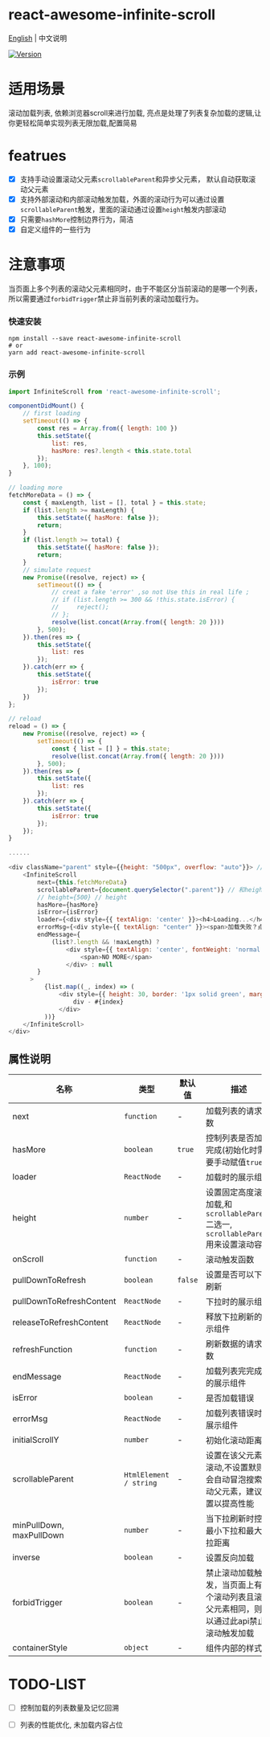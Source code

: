 # react-awesome-infinite-scroll

[English](./README.md) | 中文说明

[![Version](https://img.shields.io/badge/version-2.0.4-green)](https://www.npmjs.com/package/react-awesome-infinite-scroll)

# 适用场景

滚动加载列表, 依赖浏览器scroll来进行加载, 亮点是处理了列表复杂加载的逻辑,让你更轻松简单实现列表无限加载,配置简易

# featrues

- [x] 支持手动设置滚动父元素`scrollableParent`和异步父元素， 默认自动获取滚动父元素
- [x] 支持外部滚动和内部滚动触发加载，外面的滚动行为可以通过设置`scrollableParent`触发，里面的滚动通过设置`height`触发内部滚动
- [x] 只需要`hashMore`控制边界行为，简洁
- [x] 自定义组件的一些行为

# 注意事项

当页面上多个列表的滚动父元素相同时，由于不能区分当前滚动的是哪一个列表，所以需要通过`forbidTrigger`禁止非当前列表的滚动加载行为。

### 快速安装
```
npm install --save react-awesome-infinite-scroll
# or
yarn add react-awesome-infinite-scroll
```

### 示例
```javascript
import InfiniteScroll from 'react-awesome-infinite-scroll';

componentDidMount() {
    // first loading
    setTimeout(() => {
        const res = Array.from({ length: 100 })
        this.setState({
            list: res,
            hasMore: res?.length < this.state.total
        });
    }, 100);
}

// loading more
fetchMoreData = () => {
    const { maxLength, list = [], total } = this.state;
    if (list.length >= maxLength) {
        this.setState({ hasMore: false });
        return;
    }
    if (list.length >= total) {
        this.setState({ hasMore: false });
        return;
    }
    // simulate request
    new Promise((resolve, reject) => {
        setTimeout(() => {
            // creat a fake 'error' ,so not Use this in real life ;
            // if (list.length >= 300 && !this.state.isError) {
            //     reject();
            // };
            resolve(list.concat(Array.from({ length: 20 })))
        }, 500);
    }).then(res => {
        this.setState({
            list: res
        });
    }).catch(err => {
        this.setState({
            isError: true
        });
    })
};

// reload
reload = () => {
    new Promise((resolve, reject) => {
        setTimeout(() => {
            const { list = [] } = this.state;
            resolve(list.concat(Array.from({ length: 20 })))
        }, 500);
    }).then(res => {
        this.setState({
            list: res
        });
    }).catch(err => {
        this.setState({
            isError: true
        });
    });
}

......

<div className="parent" style={{height: "500px", overflow: "auto"}}> // Currently set the outside scroll
    <InfiniteScroll
        next={this.fetchMoreData}
        scrollableParent={document.querySelector(".parent")} // 和height二选一，选一种方式滚动
        // height={500} // height
        hasMore={hasMore}
        isError={isError}
        loader={<div style={{ textAlign: 'center' }}><h4>Loading...</h4></div>}
        errorMsg={<div style={{ textAlign: "center" }}><span>加载失败？点击<a onClick={this.reload}>重新加载</a></span></div>}
        endMessage={
            (list?.length && !maxLength) ?
                <div style={{ textAlign: 'center', fontWeight: 'normal', color: '#999' }}>
                    <span>NO MORE</span>
                </div> : null
        }
      >
          {list.map((_, index) => (
              <div style={{ height: 30, border: '1px solid green', margin: 6, padding: 8 }} key={index} >
                  div - #{index}
              </div>
          ))}
    </InfiniteScroll>
</div>
```

## 属性说明

| 名称                          | 类型                  | 默认值                                                         | 描述                                                                                                      |
| ----------------------------- | --------------------- | -------------------------------------------------------------- | --------------------------------------------------------------------------------------------------------- |
| next                          | `function`            | -                                                              | 加载列表的请求函数                                                                                  |
| hasMore                       | `boolean`             | `true`                                                         | 控制列表是否加载完成(初始化时需要手动赋值`true`)                                                                               |
| loader                        | `ReactNode`           | -                                                              | 加载时的展示组件                                                  |
| height                        | `number`              | -                                                              | 设置固定高度滚动加载,和`scrollableParent`二选一, `scrollableParent`用来设置滚动容器                                                                              |
| onScroll                      | `function`            | -                                                              | 滚动触发函数              |
| pullDownToRefresh             | `boolean`             | `false`                                                        | 设置是否可以下拉刷新                         |
| pullDownToRefreshContent      | `ReactNode`           | -                                                              | 下拉时的展示组件                                                                                          |
| releaseToRefreshContent       | `ReactNode`           | -                                                              | 释放下拉刷新的展示组件                                                                                          |
| refreshFunction               | `function`            | -                                                              | 刷新数据的请求函数                                                                                          |
| endMessage                    | `ReactNode`           | -                                                              | 加载列表完完成时的展示组件                                                                                          |
| isError                       | `boolean`             | -                                                              | 是否加载错误                                                                                          |
| errorMsg                      | `ReactNode`           | -                                                              | 加载列表错误时的展示组件                                                                                          |
| initialScrollY                | `number`              | -                                                              | 初始化滚动距离                                                                                         |
| scrollableParent              | `HtmlElement / string` | -                                                             | 设置在该父元素内滚动,不设置默则会自动冒泡搜索滚动父元素，建议设置以提高性能                                                                            |
| minPullDown, maxPullDown      | `number`              | -                                                              | 当下拉刷新时控制最小下拉和最大下拉距离                                                                                  |
| inverse                       | `boolean`             | -                                                              | 设置反向加载                                                                                  |
| forbidTrigger                 | `boolean`             | -                                                              | 禁止滚动加载触发，当页面上有多个滚动列表且滚动父元素相同，则可以通过此api禁止滚动触发加载                                                                                  |
| containerStyle                | `object`     | -                                                                       | 组件内部的样式                                                                                  |

# TODO-LIST
- [ ] 控制加载的列表数量及记忆回溯
- [ ] 列表的性能优化, 未加载内容占位



